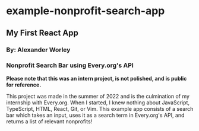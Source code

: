 # example-nonprofit-search-app

## My First React App
### By: Alexander Worley
### Nonprofit Search Bar using Every.org's API

**Please note that this was an intern project, is not polished, and is public for reference.**

This project was made in the summer of 2022 and is the culmination of my internship with Every.org. When I started, I knew nothing about JavaScript, TypeScript, HTML, React, Git, or Vim. This example app consists of a search bar which takes an input, uses it as a search term in Every.org's API, and returns a list of relevant nonprofits!
